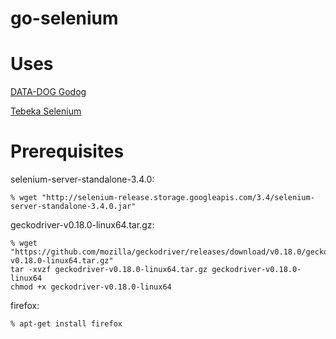 # go-selenium

# Uses

[DATA-DOG Godog]

[Tebeka Selenium]

[DATA-DOG Godog]: https://github.com/DATA-DOG/godog
[Tebeka Selenium]: https://github.com/tebeka/selenium

# Prerequisites

selenium-server-standalone-3.4.0:

    % wget "http://selenium-release.storage.googleapis.com/3.4/selenium-server-standalone-3.4.0.jar"

geckodriver-v0.18.0-linux64.tar.gz:

    % wget "https://github.com/mozilla/geckodriver/releases/download/v0.18.0/geckodriver-v0.18.0-linux64.tar.gz"
    tar -xvzf geckodriver-v0.18.0-linux64.tar.gz geckodriver-v0.18.0-linux64
    chmod +x geckodriver-v0.18.0-linux64

firefox:

    % apt-get install firefox
